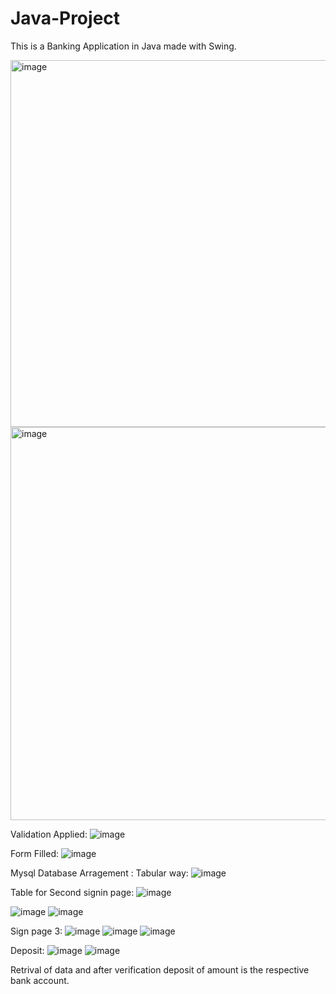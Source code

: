 # Java-Project
This is a Banking Application in Java made with Swing.


<img width="587" alt="image" src="https://github.com/vedant-058/Java-Project/assets/113187868/502d0b13-eaa8-4cb1-9382-843c63c41fe5">
<img width="629" alt="image" src="https://github.com/vedant-058/Java-Project/assets/113187868/238c9507-543d-430c-8ec7-ab642483e10a">

Validation Applied:
![image](https://github.com/vedant-058/Java-Project/assets/113187868/04aad9e6-7b28-4921-8ca3-a46e8d3c0c1f)


Form Filled:
![image](https://github.com/vedant-058/Java-Project/assets/113187868/1315566e-aa41-4436-9e34-86c1018aec56)



Mysql Database Arragement : Tabular way: 
![image](https://github.com/vedant-058/Java-Project/assets/113187868/d764813e-22ab-407b-aa13-d27e40a973c5)

Table for Second signin page:
![image](https://github.com/vedant-058/Java-Project/assets/113187868/d164e14d-d0ba-4fa7-96ec-109aebce1954)


![image](https://github.com/vedant-058/Java-Project/assets/113187868/95dfc072-db62-4788-bedc-bef91bdce92b)
![image](https://github.com/vedant-058/Java-Project/assets/113187868/1578935c-7511-42cd-b97d-c19f6285b23a)

Sign page 3:
![image](https://github.com/vedant-058/Java-Project/assets/113187868/0a3d6ba1-4f86-4f8c-b5e7-2d8f36f4de3a)
![image](https://github.com/vedant-058/Java-Project/assets/113187868/61ec9d51-31a0-47bd-9a2e-411bb687f90b)
![image](https://github.com/vedant-058/Java-Project/assets/113187868/a527b9a5-b76f-46d5-bd62-34a382cd93ac)


Deposit:
![image](https://github.com/vedant-058/Java-Project/assets/113187868/65859387-6e81-487d-ae01-ab4c2e371aef)
![image](https://github.com/vedant-058/Java-Project/assets/113187868/d6f1875d-df54-47d1-ad0e-dd5c78991157)

Retrival of data and after verification deposit of amount is the respective bank account. 




